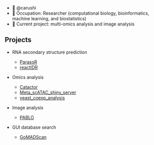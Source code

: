 - 👋 @carushi
- 👀 Occupation: Researcher (computational biology, bioinformatics, machine learning, and biostatistics)
- 🌱 Current project: multi-omics analysis and image analysis

## Projects
* RNA secondary structure prediction
  * [ParasoR](https://github.com/carushi/ParasoR)
  * [reactIDR](https://github.com/carushi/reactIDR)

* Omics analysis
  * [Catactor](https://github.com/carushi/Catactor)
  * [Meta_scATAC_shiny_server](https://github.com/carushi/Meta_scATAC_shiny_server)
  * [yeast_coexp_analysis](https://github.com/carushi/yeast_coexp_analysis)

* Image analysis
  * [PABLO](https://github.com/carushi/PABLO)

* GUI database search
  * [GoMADScan](https://github.com/carushi/GoMADScan)

<!---
carushi/carushi is a ✨ special ✨ repository because its `README.md` (this file) appears on your GitHub profile.
You can click the Preview link to take a look at your changes.
--->
